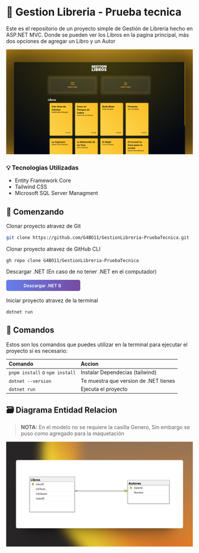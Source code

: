 # 📖 Gestion Libreria - Prueba tecnica

Este es el repositorio de un proyecto simple de Gestión de Libreria hecho en ASP.NET MVC. Donde se pueden ver los Libros en la pagina principal, más dos opciones de agregar un Libro y un Autor

![Imagen-Proyecto](./wwwroot/img/ShotsGL.png)

### 💡 Tecnologias Utilizadas

- Entity Framework Core
- Tailwind CSS
- Microsoft SQL Server Managment

## 🚀 Comenzando

Clonar proyecto atravez de Git

```bash
git clone https://github.com/G4BO11/GestionLibreria-PruebaTecnica.git
```

Clonar proyecto atravez de GitHub CLI

```shell
gh repo clone G4BO11/GestionLibreria-PruebaTecnica
```

Descargar .NET (En caso de no tener .NET en el computador)

[![Descargar .NET](./wwwroot/img/BtnDescargaNET.png)](https://stackblitz.com/github/withastro/astro/tree/latest/examples/basics)

Iniciar proyecto atravez de la terminal

```shell
dotnet run
```

## 🧞 Comandos

Estos son los comandos que puedes utilizar en la terminal para ejecutar el proyecto si es necesario:

| Comando                        | Accion                                |
| :----------------------------- | :------------------------------------ |
| `pnpm install` o `npm install` | Instalar Dependecias (tailwind)       |
| `dotnet --version`             | Te muestra que version de .NET tienes |
| `dotnet run`                   | Ejecuta el proyecto                   |

## 🗃️ Diagrama Entidad Relacion

> **NOTA:** En el modelo no se requiere la casilla Genero, Sin embargo se puso como agregado para la maquetación

![Imagen-DataBase](./wwwroot/img/ShotsDiagrama.png)
